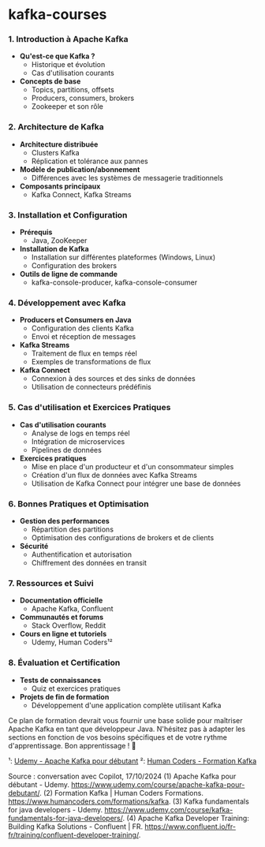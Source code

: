 # kafka-courses

### **1. Introduction à Apache Kafka**
- **Qu'est-ce que Kafka ?**
  - Historique et évolution
  - Cas d'utilisation courants
- **Concepts de base**
  - Topics, partitions, offsets
  - Producers, consumers, brokers
  - Zookeeper et son rôle

### **2. Architecture de Kafka**
- **Architecture distribuée**
  - Clusters Kafka
  - Réplication et tolérance aux pannes
- **Modèle de publication/abonnement**
  - Différences avec les systèmes de messagerie traditionnels
- **Composants principaux**
  - Kafka Connect, Kafka Streams

### **3. Installation et Configuration**
- **Prérequis**
  - Java, ZooKeeper
- **Installation de Kafka**
  - Installation sur différentes plateformes (Windows, Linux)
  - Configuration des brokers
- **Outils de ligne de commande**
  - kafka-console-producer, kafka-console-consumer

### **4. Développement avec Kafka**
- **Producers et Consumers en Java**
  - Configuration des clients Kafka
  - Envoi et réception de messages
- **Kafka Streams**
  - Traitement de flux en temps réel
  - Exemples de transformations de flux
- **Kafka Connect**
  - Connexion à des sources et des sinks de données
  - Utilisation de connecteurs prédéfinis

### **5. Cas d'utilisation et Exercices Pratiques**
- **Cas d'utilisation courants**
  - Analyse de logs en temps réel
  - Intégration de microservices
  - Pipelines de données
- **Exercices pratiques**
  - Mise en place d'un producteur et d'un consommateur simples
  - Création d'un flux de données avec Kafka Streams
  - Utilisation de Kafka Connect pour intégrer une base de données

### **6. Bonnes Pratiques et Optimisation**
- **Gestion des performances**
  - Répartition des partitions
  - Optimisation des configurations de brokers et de clients
- **Sécurité**
  - Authentification et autorisation
  - Chiffrement des données en transit

### **7. Ressources et Suivi**
- **Documentation officielle**
  - Apache Kafka, Confluent
- **Communautés et forums**
  - Stack Overflow, Reddit
- **Cours en ligne et tutoriels**
  - Udemy, Human Coders¹²

### **8. Évaluation et Certification**
- **Tests de connaissances**
  - Quiz et exercices pratiques
- **Projets de fin de formation**
  - Développement d'une application complète utilisant Kafka

Ce plan de formation devrait vous fournir une base solide pour maîtriser Apache Kafka en tant que développeur Java. N'hésitez pas à adapter les sections en fonction de vos besoins spécifiques et de votre rythme d'apprentissage. Bon apprentissage ! 🚀

¹: [Udemy - Apache Kafka pour débutant](https://www.udemy.com/course/apache-kafka-pour-debutant/)
²: [Human Coders - Formation Kafka](https://www.humancoders.com/formations/kafka)

Source : conversation avec Copilot, 17/10/2024
(1) Apache Kafka pour débutant - Udemy. https://www.udemy.com/course/apache-kafka-pour-debutant/.
(2) Formation Kafka | Human Coders Formations. https://www.humancoders.com/formations/kafka.
(3) Kafka fundamentals for java developers - Udemy. https://www.udemy.com/course/kafka-fundamentals-for-java-developers/.
(4) Apache Kafka Developer Training: Building Kafka Solutions - Confluent | FR. https://www.confluent.io/fr-fr/training/confluent-developer-training/.
